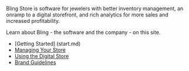 Bling Store is software for jewelers with better inventory management, an onramp to a digital storefront, and rich analytics for more sales and increased profitability.

Learn about Bling - the software and the company - on this site.

- [Getting Started] (start.md)
- [Managing Your Store](admin/)
- [Using the Digital Store](store/)
- [Brand Guidelines](brand/)

